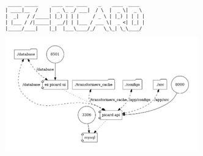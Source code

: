 ```
 _____ _____     ____ ___ ____    _    ____  ____
| ____|__  /    |  _ \_ _/ ___|  / \  |  _ \|  _ \
|  _|   / /_____| |_) | | |     / _ \ | |_) | | | |
| |___ / /|_____|  __/| | |___ / ___ \|  _ <| |_| |
|_____/____|    |_|  |___\____/_/   \_\_| \_\____/
```

![](pmsipilot_docker-compose-viz.png)